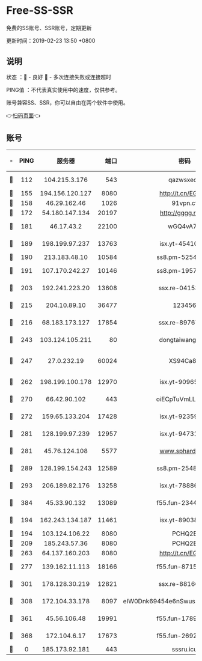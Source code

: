 # Free-SS-SSR

免费的SS账号、SSR账号，定期更新

更新时间：2019-02-23 13:50 +0800

## 说明

状态     ：🙂 - 良好 🙁 - 多次连接失败或连接超时

PING值   ：不代表真实使用中的速度，仅供参考。

账号兼容SS、SSR，你可以自由在两个软件中使用。

👉[扫码页面](https://liesauer.github.io/free-ss-ssr.github.io/)👈

## 账号

|-|PING|服务器|端口|密码|加密方式|区域|
|:----:|:----:|:-----:|-----:|:----:|:----:|:----:|
|🙂|112|104.215.3.176|543|qazwsxedc|aes-256-gcm|JP|
|🙂|155|194.156.120.127|8080|http://t.cn/EGJIyrl|rc4-md5|RU|
|🙂|158|46.29.162.46|1026|91vpn.cf|rc4-md5|RU|
|🙂|172|54.180.147.134|20197|http://gggg.rocks|chacha20|KR|
|🙂|181|46.17.43.2|22100|wGQ4vA7D|aes-256-gcm|RU|
|🙂|189|198.199.97.237|13763|isx.yt-45410727|aes-256-cfb|US|
|🙂|190|213.183.48.10|10584|ss8.pm-52546050|rc4-md5|RU|
|🙂|191|107.170.242.27|10146|ss8.pm-19577834|aes-256-cfb|US|
|🙂|203|192.241.223.20|13608|ssx.re-04153947|aes-256-cfb|US|
|🙂|215|204.10.89.10|36477|123456|aes-256-cfb|US|
|🙂|216|68.183.173.127|17854|ssx.re-89767953|aes-256-cfb|US|
|🙂|243|103.124.105.211|80|dongtaiwang.com|aes-256-cfb|US|
|🙂|247|27.0.232.19|60024|XS94Ca8K|xchacha20-ietf-poly1305|HK|
|🙂|262|198.199.100.178|12970|isx.yt-90965243|aes-256-cfb|US|
|🙂|270|66.42.90.102|443|oiECpTuVmLLxk4Ts|aes-256-cfb|US|
|🙂|272|159.65.133.204|17428|isx.yt-92359106|aes-256-cfb|SG|
|🙂|281|128.199.97.239|12957|isx.yt-94731774|aes-256-cfb|SG|
|🙂|281|45.76.124.108|5577|www.sphard.com|aes-256-cfb|AU|
|🙂|289|128.199.154.243|12589|ss8.pm-25483788|aes-256-cfb|SG|
|🙂|293|206.189.82.176|13258|isx.yt-78886970|aes-256-cfb|SG|
|🙂|384|45.33.90.132|13089|f55.fun-23448160|aes-256-cfb|US|
|🙂|194|162.243.134.187|11461|isx.yt-89038787|aes-256-cfb|US|
|🙂|194|103.124.106.22|8080|PCHQ2E|rc4-md5|US|
|🙂|209|185.243.57.36|8080|PCHQ2E|rc4-md5|US|
|🙂|263|64.137.160.203|8080|http://t.cn/EGJIyrl|rc4-md5|CA|
|🙂|277|139.162.11.113|18166|f55.fun-87155784|aes-256-cfb|SG|
|🙂|301|178.128.30.219|12821|ssx.re-88166677|aes-256-cfb|SG|
|🙂|308|172.104.33.178|8097|eIW0Dnk69454e6nSwuspv9DmS201tQ0D|aes-256-cfb|SG|
|🙂|361|45.56.106.48|19991|f55.fun-17890118|aes-256-cfb|US|
|🙂|368|172.104.6.17|17673|f55.fun-26926013|aes-256-cfb|US|
|🙁|0|185.173.92.181|443|sssru.icu|rc4-md5|RU|

